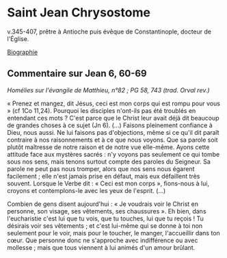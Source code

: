 # Saint Jean Chrysostome
v.345-407, prêtre à Antioche puis évêque de Constantinople, docteur de l'Église.

[Biographie](https://fr.wikipedia.org/wiki/Jean_Chrysostome)

## Commentaire sur Jean 6, 60-69 <a name="jean-6-60-69"></a>
*Homélies sur l'évangile de Matthieu, n°82 ; PG 58, 743 (trad. Orval rev.)*

« Prenez et mangez, dit Jésus, ceci est mon corps qui est rompu pour vous » (cf 1Co 11,24). Pourquoi les disciples n'ont-ils pas été troublés en entendant ces mots ? C'est parce que le Christ leur avait déjà dit beaucoup de grandes choses à ce sujet (Jn 6). (...) Faisons pleinement confiance à Dieu, nous aussi. Ne lui faisons pas d'objections, même si ce qu'il dit paraît contraire à nos raisonnements et à ce que nous voyons. Que sa parole soit plutôt maîtresse de notre raison et de notre vue elle-même. Ayons cette attitude face aux mystères sacrés : n'y voyons pas seulement ce qui tombe sous nos sens, mais tenons surtout compte des paroles du Seigneur. Sa parole ne peut pas nous tromper, alors que nos sens nous égarent facilement ; elle n'est jamais prise en défaut, mais eux défaillent très souvent. Lorsque le Verbe dit : « Ceci est mon corps », fions-nous à lui, croyons et contemplons-le avec les yeux de l'esprit. (...)

Combien de gens disent aujourd'hui : « Je voudrais voir le Christ en personne, son visage, ses vêtements, ses chaussures ». Eh bien, dans l'eucharistie c'est lui que tu vois, que tu touches, lui que tu reçois ! Tu désirais voir ses vêtements ; et c'est lui-même qui se donne à toi non seulement pour le voir, mais pour le toucher, le manger, l'accueillir dans ton cœur. Que personne donc ne s'approche avec indifférence ou avec mollesse ; mais que tous viennent à lui animés d'un amour brûlant.
